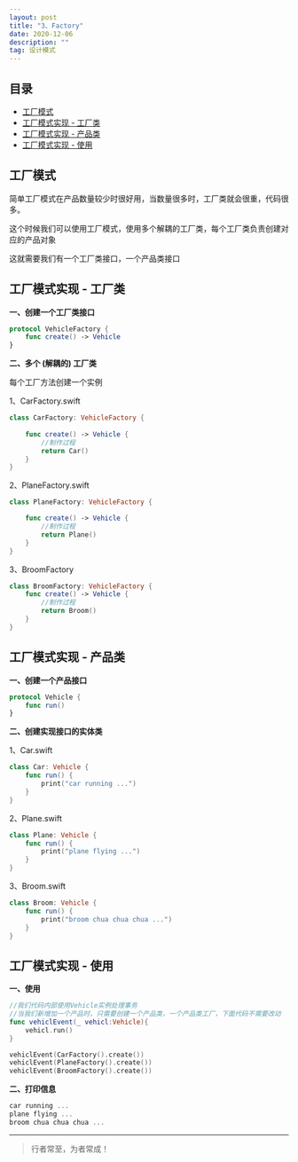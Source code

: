 ```yaml
---
layout: post
title: "3、Factory"
date: 2020-12-06
description: ""
tag: 设计模式
---
```







## 目录

* [工厂模式](#content1)
* [工厂模式实现 - 工厂类](#content2)
* [工厂模式实现 - 产品类](#content3)
* [工厂模式实现 - 使用](#content4)







<!-- ************************************************ -->
## <a id="content1"></a>工厂模式

简单工厂模式在产品数量较少时很好用，当数量很多时，工厂类就会很重，代码很多。

这个时候我们可以使用工厂模式，使用多个解耦的工厂类，每个工厂类负责创建对应的产品对象

这就需要我们有一个工厂类接口，一个产品类接口


<!-- ************************************************ -->
## <a id="content2"></a>工厂模式实现 - 工厂类

**一、创建一个工厂类接口**

```swift
protocol VehicleFactory {
    func create() -> Vehicle
}
```

**二、多个 (解耦的) 工厂类**

每个工厂方法创建一个实例

1、CarFactory.swift

```swift
class CarFactory: VehicleFactory {
    
    func create() -> Vehicle {
        //制作过程
        return Car()
    }
}
```

2、PlaneFactory.swift

```swift
class PlaneFactory: VehicleFactory {

    func create() -> Vehicle {
        //制作过程
        return Plane()
    }
}
```

3、BroomFactory

```swift
class BroomFactory: VehicleFactory {
    func create() -> Vehicle {
        //制作过程
        return Broom()
    }
}
```


<!-- ************************************************ -->
## <a id="content3"></a>工厂模式实现 - 产品类

**一、创建一个产品接口**

```swift
protocol Vehicle {
    func run()
}
```

**二、创建实现接口的实体类**

1、Car.swift

```swift
class Car: Vehicle {
    func run() {
        print("car running ...")
    }
}
```

2、Plane.swift

```swift
class Plane: Vehicle {
    func run() {
        print("plane flying ...")
    }
}
```


3、Broom.swift

```swift
class Broom: Vehicle {
    func run() {
        print("broom chua chua chua ...")
    }
}
```


<!-- ************************************************ -->
## <a id="content4"></a>工厂模式实现 - 使用

**一、使用**

```swift
//我们代码内部使用Vehicle实例处理事务
//当我们新增加一个产品时，只需要创建一个产品类，一个产品类工厂，下面代码不需要改动
func vehiclEvent(_ vehicl:Vehicle){
    vehicl.run()
}

vehiclEvent(CarFactory().create())
vehiclEvent(PlaneFactory().create())
vehiclEvent(BroomFactory().create())
```

**二、打印信息**

```swift
car running ...
plane flying ...
broom chua chua chua ...
```




----------
>  行者常至，为者常成！


